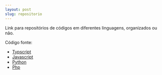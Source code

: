 ```yaml
---
layout: post
slug: repositorio
---
```


Link para repositórios de códigos em diferentes linguagens, organizados ou não. 

Código fonte:


- [Typscript](https://github.com/izichtl/typescript)
- [Javascript](https://github.com/izichtl/javascript)
- [Python](https://github.com/izichtl/python)
- [Php](https://github.com/izichtl/php)






